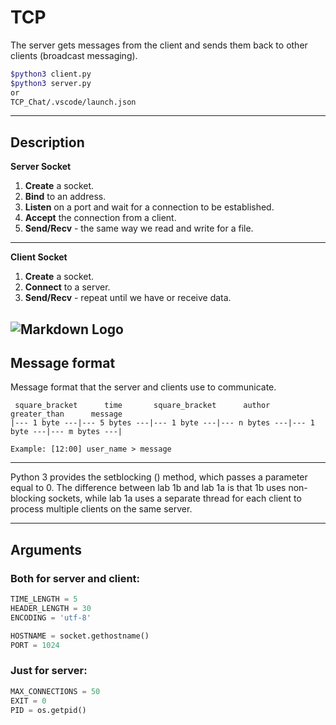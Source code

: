 # TCP

The server gets messages from the client and sends them back to other clients (broadcast messaging).

``` bash
$python3 client.py
$python3 server.py
or
TCP_Chat/.vscode/launch.json
```
---

## Description

**Server Socket**

1. **Create** a socket.
2. **Bind** to an address.
3. **Listen** on a port and wait for a connection to be established.
4. **Accept** the connection from a client.
5. **Send/Recv** - the same way we read and write for a file.
---

**Client Socket**

1. **Create** a socket.
2. **Connect** to a server.
3. **Send/Recv** - repeat until we have or receive data.

<!-- ![Markdown Logo](https://media.geeksforgeeks.org/wp-content/uploads/20190715192804/ClientServerSocket.jpg) -->

![Markdown Logo](https://www.codeproject.com/KB/IP/1264257/sdgfh.jpg)
---

## Message format

Message format that the server and clients use to communicate.
```
 square_bracket      time       square_bracket      author      greater_than      message
|--- 1 byte ---|--- 5 bytes ---|--- 1 byte ---|--- n bytes ---|--- 1 byte ---|--- m bytes ---|

Example: [12:00] user_name > message
```
---

Python 3 provides the setblocking () method, which passes a parameter equal to 0. The difference between lab 1b and lab 1a is that 1b uses non-blocking sockets, while lab 1a uses a separate thread for each client to process multiple clients on the same server.

---

## Arguments

### Both for server and client:
``` python
TIME_LENGTH = 5
HEADER_LENGTH = 30
ENCODING = 'utf-8'

HOSTNAME = socket.gethostname()
PORT = 1024
```

### Just for server:
```python
MAX_CONNECTIONS = 50
EXIT = 0
PID = os.getpid()
```
